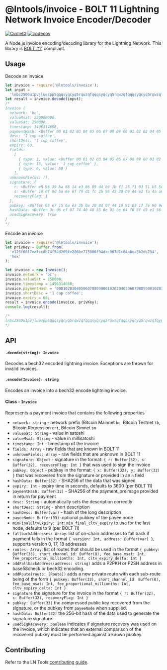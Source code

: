 # @lntools/invoice - BOLT 11 Lightning Network Invoice Encoder/Decoder

[![CircleCI](https://circleci.com/gh/altangent/lntools/tree/master.svg?style=shield)](https://circleci.com/gh/altangent/lntools/tree/master)
[![codecov](https://codecov.io/gh/altangent/lntools/branch/master/graph/badge.svg)](https://codecov.io/gh/altangent/lntools)

A Node.js invoice encoding/decoding library for the Lightning Network. This library is [BOLT #11](https://github.com/lightningnetwork/lightning-rfc/blob/master/11-payment-encoding.md) compliant.

## Usage

Decode an invoice

```javascript
let invoice = require('@lntools/invoice');
let input =
  'lnbc2500u1pvjluezpp5qqqsyqcyq5rqwzqfqqqsyqcyq5rqwzqfqqqsyqcyq5rqwzqfqypqdq5xysxxatsyp3k7enxv4jsxqzpuaztrnwngzn3kdzw5hydlzf03qdgm2hdq27cqv3agm2awhz5se903vruatfhq77w3ls4evs3ch9zw97j25emudupq63nyw24cg27h2rspfj9srp';
let result = invoice.decode(input);
/*
Invoice {
  network: 'bc',
  valueMsat: 250000000,
  valueSat: 250000,
  timestamp: 1496314658,
  paymentHash: <Buffer 00 01 02 03 04 05 06 07 08 09 00 01 02 03 04 05 06 07 08 09 00 01 02 03 04 05 06 07 08 09 01 02>,
  desc: '1 cup coffee',
  shortDesc: '1 cup coffee',
  expiry: 60,
  fields:
    [
      { type: 1, value: <Buffer 00 01 02 03 04 05 06 07 08 09 00 01 02 03 04 05 06 07 08 09 00 01 02 03 04 05 06 07 08 09 01 02> },
      { type: 13, value: '1 cup coffee' },
      { type: 6, value: 60 }
    ],
  unknownFields: [],
  signature: {
    r: <Buffer e8 96 39 ba 68 14 e3 66 89 d4 b9 1b f1 25 f1 03 51 b5 5d a0 57 b0 06 47 a8 da ba eb 8a 90 c9 5f>,
    s: <Buffer 16 0f 9d 5a 6e 0f 79 d1 fc 2b 96 42 38 b9 44 e2 fa 4a a6 77 c6 f0 20 d4 66 47 2a b8 42 bd 75 0e>,
    recoveryFlag: 1
  },
  pubkey: <Buffer 03 e7 15 6a e3 3b 0a 20 8d 07 44 19 91 63 17 7e 90 9e 80 17 6e 55 d9 7a 2f 22 1e de 0f 93 4d d9 ad>,
  hashData: <Buffer 3c d6 ef 07 74 40 40 55 6e 01 be 64 f6 8f d9 e1 56 5f b4 7d 78 c4 23 08 b1 ee 00 5a ca 5a 0d 86>,
  usedSigRecovery: true
}
*/
```

Encode an invoice

```javascript
let invoice = require('@lntools/invoice');
let privKey = Buffer.from(
  'e126f68f7eafcc8b74f54d269fe206be715000f94dac067d1c04a8ca3b2db734',
  'hex'
);

let invoice = new Invoice();
invoice.network = 'bc';
invoice.valueSat = 250000;
invoice.timestamp = 1496314658;
invoice.paymentHash = '0001020304050607080900010203040506070809000102030405060708090102';
invoice.shortDesc = '1 cup coffee';
invoice.expiry = 60;
result = invoice.encode(invoice, privKey);
console.log(result);

/*
lnbc2500u1pvjluezpp5qqqsyqcyq5rqwzqfqqqsyqcyq5rqwzqfqqqsyqcyq5rqwzqfqypqdq5xysxxatsyp3k7enxv4jsxqzpuaztrnwngzn3kdzw5hydlzf03qdgm2hdq27cqv3agm2awhz5se903vruatfhq77w3ls4evs3ch9zw97j25emudupq63nyw24cg27h2rspfj9srp
*/
```

## API

#### `.decode(string): Invoice`

Decodes a bech32 encoded lightning invoice. Exceptions are thrown for invalid invoices.

#### `.encode(Invoice): string`

Encodes an invoice into a bech32 encode lightning invoice.

#### Class - `Invoice`

Represents a payment invoice that contains the following properties

- `network: string` - network prefix (Bitcoin Mainnet `bc`, Bitcoin Testnet `tb`, Bitcoin Regression `crt`, Bitcoin Simnet `sm`
- `valueSat: String` - value in satoshi
- `valueMsat: String` - value in millisatoshi
- `timestamp: Int` - timestamp of the invoice
- `fields: Array` - raw fields that are known in BOLT 11
- `unknownFields: Array` - raw fields that are unknown in BOLT 11
- `signature: Object` - signature in the format: `{ r: Buffer(32), s: Buffer(32), recoveryFlag: Int }` that was used to sign the invoice
- `pubkey: Object` - pubkey in the format: `{ x: Buffer(32), y: Buffer(32) }` that was recovered from the signature or provided in an `n` field
- `hashData: Buffer(32)` - SHA256 of the data that was signed
- `expiry: Int` - expiry time in seconds, defaults to 3600 (per BOLT 11)
- `paymentHash: Buffer(32)` - SHA256 of the payment_preimage provided in return for payment
- `desc: String` - automatically sets the description correctly
- `shortDesc: String` - short description
- `hashDesc: Buffer(var)` - hash of the long description
- `payeeNode: Buffer(33)`: optional pubkey of the payee node
- `minFinalCltvExpiry: Int`: `min_final_cltv_expiry` to use for the last node, defaults to 9 (per BOLT 11)
- `fallbackAddresses: Array`: list of on-chain addresses to fall back if payment fails in the format `{ version: Int, address: Buffer(var) }`, supports version 0, 17, 18 addresses
- `routes: Array`: list of routes that should be used in the format `{ pubkey: Buffer(33), short_channel_id: Buffer(8), fee_base_msat: Int, fee_proportional_millionths: Int, cltv_expiry_delta: Int }`
- `addFallbackAddress(address: string)` adds a P2PKH or P2SH address in base58check or bech32 encoding.
- `addRoute(route: [Route])` adds a new private route with each sub-route being of the form `{ pubkey: Buffer(33), short_channel_id: Buffer(8), fee_base_msat: Int, fee_proportional_millionths: Int, cltv_expiry_delta: Int }`
- `signature` the signature for the invoice in the format `{ r: Buffer(32), s: Buffer(32), recoveryFlag: Int }`
- `pubkey: Buffer(33)` the compressed public key recovered from the signature, or the pubkey from `payeeNode` when supplied.
- `hashData: Buffer(32)` the 256-bit hash of the data used to generate the signature signature.
- `usedSigRecovery: boolean` indicates if signature recovery was used on the invoice, which indicates that an external comparison of the recovered pubkey must be performed against a known pubkey.

## Contributing

Refer to the LN Tools [contributing guide](https://github.com/altangent/lntools/blob/master/CONTRIBUTING.md).

